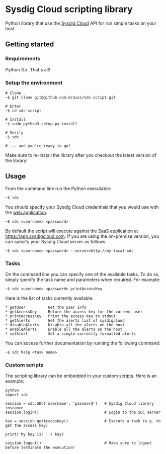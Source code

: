 Sysdig Cloud scripting library
===================

Python library that use the [Sysdig Cloud](https://sysdig.com/) API for run simple tasks on your host.


## Getting started

### Requirements

Python 3.x. That's all!

### Setup the environment

```
# Clone
~$ git clone git@github.com:draios/sdc-script.git

# Enter
~$ cd sdc-script

# Install
~$ sudo python3 setup.py install

# Verify
~$ sdc

# ... and you're ready to go!
```

Make sure to re-install the library after you checkout the latest version of the library!


## Usage

From the command line run the Python executable:

```
~$ sdc
```

You should specify your Sysdig Cloud credentials that you would use with the [web application](https://app.sysdigcloud.com/).

```
~$ sdc <username> <password>
```

By default the script will execute against the SaaS application at https://app.sysdigcloud.com. If you are using the on-premise version, you can specify your Sysdig Cloud server as follows:

```
~$ sdc <username> <password> --server=http://my-local-sdc
```


### Tasks

On the command line you can specify one of the available tasks. To do so, simply specify the task name and parameters when required. For example:

```
~$ sdc <username> <password> printAccessKey
```

Here is the list of tasks currently available:

```
* getUser          Get the user info             
* getAccessKey     Return the access key for the current user
* printAccessKey   Print the access key to stdout
* getAlerts        Get the alerts list of sysdigcloud
* disableAlerts    Disable all the alerts on the host
* enableAlerts     Enable all the alerts on the host
* setAlert         Set a single correctly formatted alerts
```

You can access further documentation by running the following command:

```
~$ sdc help <task name>
```


### Custom scripts

The scripting library can be embedded in your custom scripts. Here is an example:

```
python
import sdc

session = sdc.SDC('username', 'password')   # Sysdig Cloud library instance
session.login()                             # Login to the SDC server

key = session.getAccessKey()                # Execute a task (e.g. to get the access key)

print('My key is: ' + key)

session.logout()                            # Make sure to logout before terminate the execution!
```
